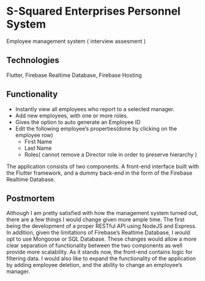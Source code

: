 # S-Squared Enterprises Personnel System
Employee management system ( interview assesment )
## Technologies
Flutter, Firebase Realtime Database, Firebase Hosting
## Functionality
* Instantly view all employees who report to a selected manager.
* Add new employees, with one or more roles.
* Gives the option to auto generate an Employee ID
* Edit the following employee’s properties(done by clicking on the employee row)
  * First Name
  * Last Name
  * Roles( cannot remove a Director role in order to preserve hierarchy )
  
 The application consists of two components. A front-end interface built with the Flutter framework, and a dummy back-end in the form of the Firebase Realtime Database. 
## Postmortem
  Although I am pretty satisfied with how the management system turned out, there are a few things I would change given more ample time. The first being the development of a proper RESTful API using NodeJS and Express. In addition, given the limitations of Firebase’s Realtime Database, I would opt to use Mongoose or SQL Database. These changes would allow a more clear separation of functionality between the two components as well provide more scalability. As it stands now, the front-end contains logic for filtering data. I would also like to expand the functionality of the application by adding employee deletion, and the ability to change an employee’s manager.
